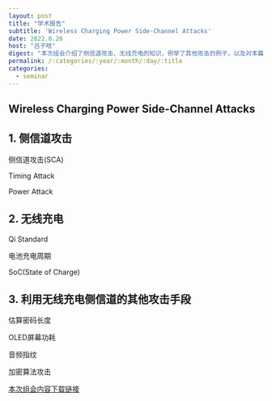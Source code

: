 ```yaml
---
layout: post
title: "学术报告"
subtitle: 'Wireless Charging Power Side-Channel Attacks'
date: 2022.8.26
host: "吕子晗"
digest: "本次组会介绍了侧信道攻击、无线充电的知识，例举了其他攻击的例子，以及对本篇论文的内容进行了解析。"
permalink: /:categories/:year/:month/:day/:title
categories:
  - seminar
---
```

## Wireless Charging Power Side-Channel Attacks

## 1. 侧信道攻击

侧信道攻击(SCA)

Timing Attack

Power Attack 

## 2. 无线充电

Qi Standard

电池充电周期

SoC(State of Charge)

## 3. 利用无线充电侧信道的其他攻击手段

估算密码长度

OLED屏幕功耗

音频指纹

加密算法攻击



[本次组会内容下载链接](https://github.com/desperate08/DevPos/blob/master/DevOps-main/seminar/%E6%97%A0%E7%BA%BF%E5%85%85%E7%94%B5%E5%99%A8%E4%BE%A7%E4%BF%A1%E9%81%93%E6%94%BB%E5%87%BB_Ryo.pdf)
